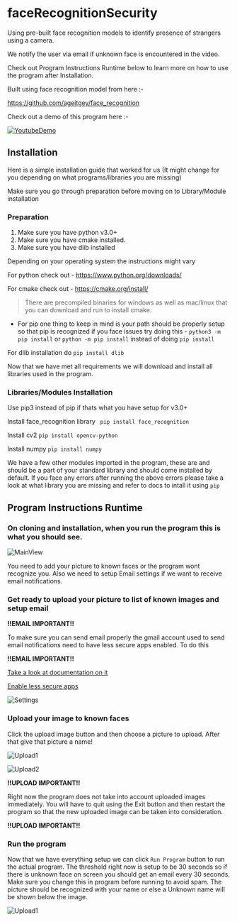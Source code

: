 # faceRecognitionSecurity
Using pre-built face recognition  models to identify presence of strangers using a camera. 

We notify the user via email if unknown face is encountered in the video.

Check out Program Instructions Runtime below to learn more on how to use the program after Installation.

Built using face recognition model from here :-

https://github.com/ageitgey/face_recognition

Check out a demo of this program here :-


[![YoutubeDemo](https://img.youtube.com/vi/ikXQcRfVvYs/0.jpg)](https://www.youtube.com/watch?v=ikXQcRfVvYs)


## Installation

Here is a simple installation guide that worked for us (It might change for you depending on what programs/libraries you are missing)

Make sure you go through preparation before moving on to Library/Module installation

### Preparation
1. Make sure you have python v3.0+
2. Make sure you have cmake installed.
3. Make sure you have dlib installed

Depending on your operating system the instructions might vary

For python check out - https://www.python.org/downloads/

For cmake check out - https://cmake.org/install/
> There are precompiled binaries for windows as well as mac/linux that you can download and run to install cmake.

- For pip one thing to keep in mind is your path should be properly setup so that pip is recognized if you face issues try doing this -
`python3 -m pip install` or `python -m pip install` instead of doing `pip install`

For dlib installation do 
` pip install dlib `

Now that we have met all requirements we will download and install all libraries used in the program.

### Libraries/Modules Installation

Use pip3 instead of pip if thats what you have setup for v3.0+

Install face_recognition library
` pip install face_recognition`

Install cv2
`pip install opencv-python`

Install numpy
`pip install numpy`

We have a few other modules imported in the program, these are and should be a part of your standard library and should come installed by default.
If you face any errors after running the above errors please take a look at what library you are missing and refer to docs to intall it using `pip`

## Program Instructions Runtime

### On cloning and installation, when you run the program this is what you should see.

![MainView](./documents/mainview.png)

You need to add your picture to known faces or the program wont recognize you. Also we need to setup Email settings if we want to receive email notifications.

### Get ready to upload your picture to list of known images and setup email

**!!EMAIL IMPORTANT!!**

To make sure you can send email properly the gmail account used to send email notifications need to have less secure apps enabled. To do this

**!!EMAIL IMPORTANT!!**

[Take a look at documentation on it](https://support.google.com/accounts/answer/6010255?hl=en)

[Enable less secure apps](https://myaccount.google.com/lesssecureapps?pli=1&rapt=AEjHL4Mc9QAtO60wXl15dRZQak2sPbRIj5yt0jewcBk7IhdnvnItkPyXeYWichtTMT8piGSQ6dWll67p9FqyNtAVy91I5kTSnA)

![Settings](./documents/settings.png)

### Upload your image to known faces

Click the upload image button and then choose a picture to upload. After that give that picture a name!

![Upload1](./documents/upload1.png)


![Upload2](./documents/upload2.png)

**!!UPLOAD IMPORTANT!!** 

Right now the program does not take into account uploaded images immediately. You will have to quit using the Exit button and then restart the program so that the new uploaded image can be taken into consideration.

**!!UPLOAD IMPORTANT!!** 

### Run the program

Now that we have everything setup we can click `Run Program` button to run the actual program. The threshold right now is setup to be 30 seconds so if there is unknown face on screen you should get an email every 30 seconds. Make sure you change this in program before running to avoid spam. The picture should be recognized with your name or else a Unknown name will be shown below the image.

![Upload1](./documents/finalview.png)



